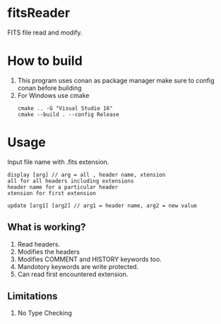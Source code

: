 # fitsReader
FITS file read and modify.

# How to build
1. This program uses conan as package manager make sure to config conan before building
2. For Windows use cmake 
   ```
   cmake .. -G "Visual Studio 16"
   cmake --build . --config Release
   ```

# Usage
Input file name with .fits extension.
```
display [arg] // arg = all , header name, xtension 
all for all headers including extensions
header name for a particular header
xtension for first extension

update [arg1] [arg2] // arg1 = header name, arg2 = new value

```

## What is working?
1. Read headers.
2. Modifies the headers
3. Modifies COMMENT and HISTORY keywords too.
4. Mandotory keywords are write protected.
5. Can read first encountered extension.

## Limitations
1. No Type Checking


